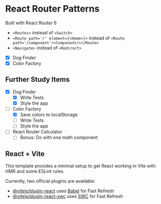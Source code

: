 React Router Patterns
=====================

Built with React Router 6
- `<Routes>` instead of `<Switch>`
- `<Route path='/' element={<Home>}>` instead of `<Route path='/component'><Component/></Route>`
- `<Navigate>` instead of `<Redirect>`

- [x] Dog Finder
- [x] Color Factory

## Further Study Items

- [x] Dog Finder
  - [x] Write Tests
  - [x] Style the app
- [ ] Color Factory
  - [x] Save colors to localStorage
  - [ ] Write Tests
  - [ ] Style the app
- [ ] React Router Calculator
  - [ ] Bonus: Do with one math component

## React + Vite

This template provides a minimal setup to get React working in Vite with HMR and some ESLint rules.

Currently, two official plugins are available:

- [@vitejs/plugin-react](https://github.com/vitejs/vite-plugin-react/blob/main/packages/plugin-react/README.md) uses [Babel](https://babeljs.io/) for Fast Refresh
- [@vitejs/plugin-react-swc](https://github.com/vitejs/vite-plugin-react-swc) uses [SWC](https://swc.rs/) for Fast Refresh
